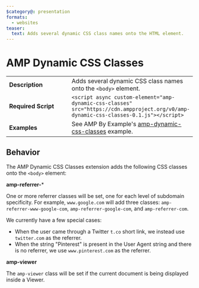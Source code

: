 ```yaml
---
$category@: presentation
formats:
  - websites
teaser:
  text: Adds several dynamic CSS class names onto the HTML element.
---
```

<!---
Copyright 2015 The AMP HTML Authors. All Rights Reserved.

Licensed under the Apache License, Version 2.0 (the "License");
you may not use this file except in compliance with the License.
You may obtain a copy of the License at

      http://www.apache.org/licenses/LICENSE-2.0

Unless required by applicable law or agreed to in writing, software
distributed under the License is distributed on an "AS-IS" BASIS,
WITHOUT WARRANTIES OR CONDITIONS OF ANY KIND, either express or implied.
See the License for the specific language governing permissions and
limitations under the License.
-->

# AMP Dynamic CSS Classes

<table>
  <tr>
    <td width="40%"><strong>Description</strong></td>
    <td>Adds several dynamic CSS class names onto the <code>&lt;body></code> element.</td>
  </tr>
  <tr>
    <td width="40%"><strong>Required Script</strong></td>
    <td><code>&lt;script async custom-element="amp-dynamic-css-classes" src="https://cdn.ampproject.org/v0/amp-dynamic-css-classes-0.1.js">&lt;/script></code></td>
  </tr>
  <tr>
    <td width="40%"><strong>Examples</strong></td>
    <td>See AMP By Example's <a href="https://amp.dev/documentation/examples/components/amp-dynamic-css-classes/">amp-dynamic-css-classes</a> example.</td>
  </tr>
</table>

## Behavior

The AMP Dynamic CSS Classes extension adds the following CSS classes
onto the `<body>` element:

**amp-referrer-***

One or more referrer classes will be set, one for each level of
subdomain specificity. For example, `www.google.com` will add three
classes: `amp-referrer-www-google-com`, `amp-referrer-google-com`, and
`amp-referrer-com`.

We currently have a few special cases:

- When the user came through a Twitter `t.co` short link, we instead use
  `twitter.com` as the referrer.
- When the string "Pinterest" is present in the User Agent string and
  there is no referrer, we use `www.pinterest.com` as the referrer.

**amp-viewer**

The `amp-viewer` class will be set if the current document is being
displayed inside a Viewer.
